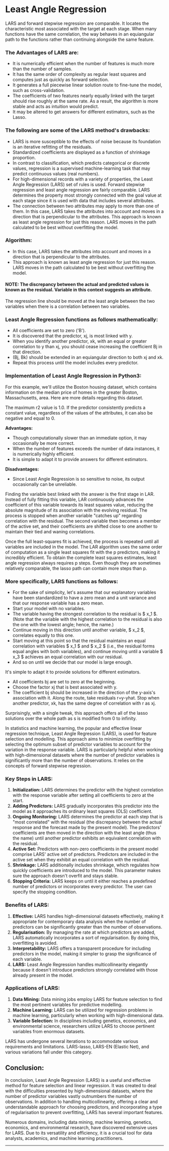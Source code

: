 # Least Angle Regression
LARS and forward stepwise regression are comparable. It locates the characteristic most associated with the target at each stage. When many functions have the same correlation, the way behaves in an equiangular path to the functions rather than continuing alongside the same feature.

### The Advantages of LARS are:

*   It is numerically efficient when the number of features is much more than the number of samples.
*   It has the same order of complexity as regular least squares and computes just as quickly as forward selection.
*   It generates a full piecewise linear solution route to fine-tune the model, such as cross-validation.
*   The coefficients of two features nearly equally linked with the target should rise roughly at the same rate. As a result, the algorithm is more stable and acts as intuition would predict.
*   It may be altered to get answers for different estimators, such as the Lasso.

### The following are some of the LARS method's drawbacks:

*   LARS is more susceptible to the effects of noise because its foundation is an iterative refitting of the residuals.
*   Standardized coefficients are displayed as a function of shrinkage proportion.
*   In contrast to classification, which predicts categorical or discrete values, regression is a supervised machine-learning task that may predict continuous values (real numbers).
*   For high-dimensional records with a variety of properties, the Least Angle Regression (LARS) set of rules is used. Forward stepwise regression and least angle regression are fairly comparable. LARS determines the property most strongly connected with the goal value at each stage since it is used with data that includes several attributes.
*   The connection between two attributes may apply to more than one of them. In this case, LARS takes the attributes into account and moves in a direction that is perpendicular to the attributes. This approach is known as least angle regression for just this reason. LARS moves in the path calculated to be best without overfitting the model.

### Algorithm:

*   In this case, LARS takes the attributes into account and moves in a direction that is perpendicular to the attributes.
*   This approach is known as least angle regression for just this reason. LARS moves in the path calculated to be best without overfitting the model.

#### NOTE: The discrepancy between the actual and predicted values is known as the residual. Variable in this context suggests an attribute.

The regression line should be moved at the least angle between the two variables when there is a correlation between two variables.

### Least Angle Regression functions as follows mathematically:

*   All coefficients are set to zero ('B').
*   It is discovered that the predictor, xj, is most linked with y.
*   When you identify another predictor, xk, with an equal or greater correlation to y than xj, you should cease increasing the coefficient Bj in that direction.
*   (Bj, Bk) should be extended in an equiangular direction to both xj and xk.
*   Repeat this process until the model includes every predictor.

### Implementation of Least Angle Regression in Python3:

For this example, we'll utilize the Boston housing dataset, which contains information on the median price of homes in the greater Boston, Massachusetts, area. Here are more details regarding this dataset.

The maximum r2 value is 1.0. If the predictor consistently predicts a constant value, regardless of the values of the attributes, it can also be negative and equal to 0.

**Advantages:**

*   Though computationally slower than an immediate option, it may occasionally be more correct.
*   When the number of features exceeds the number of data instances, it is numerically highly efficient.
*   It is simple to adapt it to provide answers for different estimators.

**Disadvantages:**

*   Since Least Angle Regression is so sensitive to noise, its output occasionally can be unreliable.

Finding the variable best linked with the answer is the first stage in LAR. Instead of fully fitting this variable, LAR continuously advances the coefficient of this variable towards its least squares value, reducing the absolute magnitude of its association with the evolving residual. The process is stopped when another variable "catches up" regarding correlation with the residual. The second variable then becomes a member of the active set, and their coefficients are shifted close to one another to maintain their tied and waning correlations.

Once the full least-squares fit is achieved, the process is repeated until all variables are included in the model. The LAR algorithm uses the same order of computation as a single least squares fit with the p predictors, making it incredibly efficient. To obtain the complete least squares estimates, least angle regression always requires p steps. Even though they are sometimes relatively comparable, the lasso path can contain more steps than p.

### More specifically, LARS functions as follows:

*   For the sake of simplicity, let's assume that our explanatory variables have been standardized to have a zero mean and a unit variance and that our response variable has a zero mean.
*   Start your model with no variables.
*   The variable having the strongest correlation to the residual is $ x\_1 $. (Note that the variable with the highest correlation to the residual is also the one with the lowest angle; hence, the name.)
*   Continue moving in this direction until another variable, $ x\_2 $, correlates equally to this one.
*   Start moving at this point so that the residual maintains an equal correlation with variables $ x\_1 $ and $ x\_2 $ (i.e., the residual forms equal angles with both variables), and continue moving until a variable $ x\_3 $ achieves an equal correlation with our residual.
*   And so on until we decide that our model is large enough.

It's simple to adapt it to provide solutions for different estimators.

*   All coefficients bj are set to zero at the beginning.
*   Choose the factor xj that is best associated with y.
*   The coefficient bj should be increased in the direction of the y-axis's association with it. Along the route, take residuals r=y-yhat. Stop when another predictor, xk, has the same degree of correlation with r as xj.

Surprisingly, with a single tweak, this approach offers all of the lasso solutions over the whole path as s is modified from 0 to infinity.

In statistics and machine learning, the popular and effective linear regression technique, Least Angle Regression (LARS), is used for feature selection and modelling. This approach aims to minimize overfitting by selecting the optimum subset of predictor variables to account for the variation in the response variable. LARS is particularly helpful when working with high-dimensional datasets where the number of predictor variables is significantly more than the number of observations. It relies on the concepts of forward stepwise regression.

### Key Steps in LARS:

1.  **Initialization:** LARS determines the predictor with the highest correlation with the response variable after setting all coefficients to zero at the start.
2.  **Adding Predictors:** LARS gradually incorporates this predictor into the model as it approaches its ordinary least squares (OLS) coefficient.
3.  **Ongoing Monitoring:** LARS determines the predictor at each step that is "most correlated" with the residual (the discrepancy between the actual response and the forecast made by the present model). The predictors' coefficients are then moved in the direction with the least angle (thus the name) until another predictor exhibits an equivalent correlation with the residual.
4.  **Active Set:** Predictors with non-zero coefficients in the present model comprise LARS' active set of predictors. Predictors are included in the active set when they exhibit an equal correlation with the residual.
5.  **Shrinkage:** LARS additionally includes shrinkage, which regulates how quickly coefficients are introduced to the model. This parameter makes sure the approach doesn't overfit and stays stable.
6.  **Stopping Criteria:** LARS keeps on until it either reaches a predefined number of predictors or incorporates every predictor. The user can specify the stopping condition.

### Benefits of LARS:

1.  **Effective:** LARS handles high-dimensional datasets effectively, making it appropriate for contemporary data analysis when the number of predictors can be significantly greater than the number of observations.
2.  **Regularisation:** By managing the rate at which predictors are added, LARS automatically incorporates a sort of regularisation. By doing this, overfitting is avoided.
3.  **Interpretability:** LARS offers a transparent procedure for including predictors in the model, making it simpler to grasp the significance of each variable.
4.  **LARS:** Least Angle Regression handles multicollinearity elegantly because it doesn't introduce predictors strongly correlated with those already present in the model.

### Applications of LARS:

1.  **Data Mining:** Data mining jobs employ LARS for feature selection to find the most pertinent variables for predictive modelling.
2.  **Machine Learning:** LARS can be utilized for regression problems in machine learning, particularly when working with high-dimensional data.
3.  **Variable Selection:** In disciplines including genetics, economics, and environmental science, researchers utilize LARS to choose pertinent variables from enormous datasets.

LARS has undergone several iterations to accommodate various requirements and limitations. LARS-lasso, LARS-EN (Elastic Net), and various variations fall under this category.

Conclusion:
-----------

In conclusion, Least Angle Regression (LARS) is a useful and effective method for feature selection and linear regression. It was created to deal with the difficulties presented by high-dimensional datasets, where the number of predictor variables vastly outnumbers the number of observations. In addition to handling multicollinearity, offering a clear and understandable approach for choosing predictors, and incorporating a type of regularisation to prevent overfitting, LARS has several important features.

Numerous domains, including data mining, machine learning, genetics, economics, and environmental research, have discovered extensive uses for LARS. Due to its versatility and efficiency, it is a crucial tool for data analysts, academics, and machine learning practitioners.

* * *